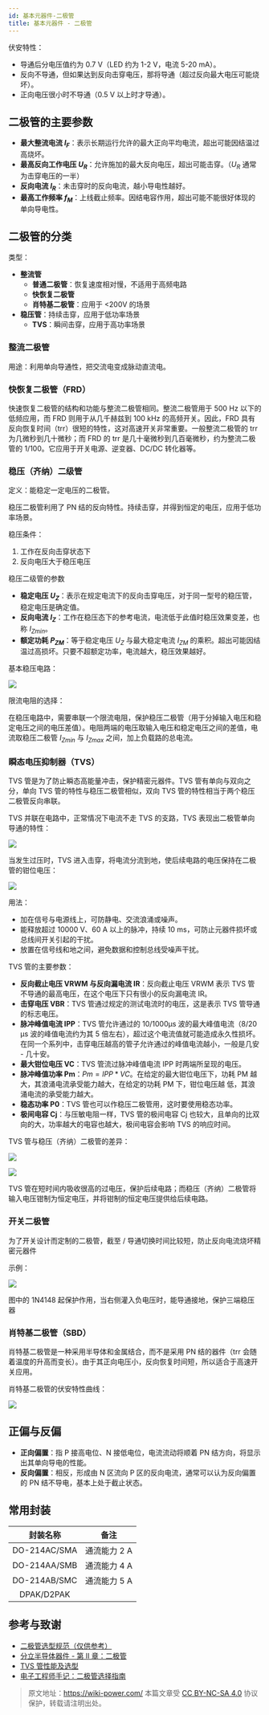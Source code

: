 ```yaml
---
id: 基本元器件-二极管
title: 基本元器件 - 二极管
---
```


伏安特性：

- 导通后分电压值约为 0.7 V（LED 约为 1-2 V，电流 5-20 mA）。
- 反向不导通，但如果达到反向击穿电压，那将导通（超过反向最大电压可能烧坏）。
- 正向电压很小时不导通（0.5 V 以上时才导通）。

## 二极管的主要参数

- **最大整流电流 $I_F$**：表示长期运行允许的最大正向平均电流，超出可能因结温过高烧坏。
- **最高反向工作电压 $U_R$**：允许施加的最大反向电压，超出可能击穿。（$U_R$ 通常为击穿电压的一半）
- **反向电流 $I_R$**：未击穿时的反向电流，越小导电性越好。
- **最高工作频率 $f_M$**：上线截止频率。因结电容作用，超出可能不能很好体现的单向导电性。

## 二极管的分类

类型：

- **整流管**
  - **普通二极管**：恢复速度相对慢，不适用于高频电路
  - **快恢复二极管**
  - **肖特基二极管**：应用于 <200V 的场景
- **稳压管**：持续击穿，应用于低功率场景
  - **TVS**：瞬间击穿，应用于高功率场景

### 整流二极管

用途：利用单向导通性，把交流电变成脉动直流电。

### 快恢复二极管（FRD）

快速恢复二极管的结构和功能与整流二极管相同。整流二极管用于 500 Hz 以下的低频应用，而 FRD 则用于从几千赫兹到 100 kHz 的高频开关。因此，FRD 具有反向恢复时间（trr）很短的特性，这对高速开关非常重要。一般整流二极管的 trr 为几微秒到几十微秒；而 FRD 的 trr 是几十毫微秒到几百毫微秒，约为整流二极管的 1/100。它应用于开关电源、逆变器、DC/DC 转化器等。

### 稳压（齐纳）二级管

定义：能稳定一定电压的二极管。

稳压二极管利用了 PN 结的反向特性。持续击穿，并得到恒定的电压，应用于低功率场景。

稳压条件：

1. 工作在反向击穿状态下
2. 反向电压大于稳压电压

稳压二级管的参数

- **稳定电压 $U_Z$**：表示在规定电流下的反向击穿电压，对于同一型号的稳压管，稳定电压是确定值。
- **反向电流 $I_Z$**：工作在稳压态下的参考电流，电流低于此值时稳压效果变差，也称 ${I_Z}_{min}$。
- **额定功耗 $P_{ZM}$**：等于稳定电压 $U_Z$ 与最大稳定电流 $I_{ZM}$ 的乘积。超出可能因结温过高损坏。只要不超额定功率，电流越大，稳压效果越好。

基本稳压电路：

![](https://wiki-media-1253965369.cos.ap-guangzhou.myqcloud.com/img/20210605133717.png)

限流电阻的选择：

在稳压电路中，需要串联一个限流电阻，保护稳压二极管（用于分掉输入电压和稳定电压之间的电压差值）。电阻两端的电压取输入电压和稳定电压之间的差值，电流取稳压二极管 ${I_Z}_{min}$ 与 ${I_Z}_{max}$ 之间，加上负载路的总电流。

### 瞬态电压抑制器（TVS）

TVS 管是为了防止瞬态高能量冲击，保护精密元器件。TVS 管有单向与双向之分，单向 TVS 管的特性与稳压二极管相似，双向 TVS 管的特性相当于两个稳压二极管反向串联。

TVS 并联在电路中，正常情况下电流不走 TVS 的支路，TVS 表现出二极管单向导通的特性：

![](https://wiki-media-1253965369.cos.ap-guangzhou.myqcloud.com/img/20210725114841.png)

当发生过压时，TVS 进入击穿，将电流分流到地，使后续电路的电压保持在二极管的钳位电压：

![](https://wiki-media-1253965369.cos.ap-guangzhou.myqcloud.com/img/20210725114952.png)

用法：

- 加在信号与电源线上，可防静电、交流浪涌或噪声。
- 能释放超过 10000 V、60 A 以上的脉冲，持续 10 ms，可防止元器件损坏或总线间开关引起的干扰。
- 放置在信号线和地之间，避免数据和控制总线受噪声干扰。

TVS 管的主要参数：

- **反向截止电压 VRWM 与反向漏电流 IR**：反向截止电压 VRWM 表示 TVS 管不导通的最高电压，在这个电压下只有很小的反向漏电流 IR。
- **击穿电压 VBR**：TVS 管通过规定的测试电流时的电压，这是表示 TVS 管导通的标志电压。
- **脉冲峰值电流 IPP**：TVS 管允许通过的 10/1000μs 波的最大峰值电流（8/20 μs 波的峰值电流约为其 5 倍左右），超过这个电流值就可能造成永久性损坏。在同一个系列中，击穿电压越高的管子允许通过的峰值电流越小，一般是几安 - 几十安。
- **最大钳位电压 VC**：TVS 管流过脉冲峰值电流 IPP 时两端所呈现的电压。
- **脉冲峰值功率 Pm**：$Pm=IPP*VC$。在给定的最大钳位电压下，功耗 PM 越大，其浪涌电流承受能力越大，在给定的功耗 PM 下，钳位电压越 低，其浪涌电流的承受能力越大。
- **稳态功率 P0**：TVS 管也可以作稳压二极管用，这时要使用稳态功率。
- **极间电容 Cj**：与压敏电阻一样，TVS 管的极间电容 Cj 也较大，且单向的比双向的大，功率越大的电容也越大，极间电容会影响 TVS 的响应时间。

TVS 管与稳压（齐纳）二极管的差异：

![](https://wiki-media-1253965369.cos.ap-guangzhou.myqcloud.com/img/20210725115837.png)

![](https://wiki-media-1253965369.cos.ap-guangzhou.myqcloud.com/img/20210725121636.png)

TVS 管在短时间内吸收很高的过电压，保护后续电路；而稳压（齐纳）二极管将输入电压钳制为恒定电压，并将钳制的恒定电压提供给后续电路。

### 开关二极管

为了开关设计而定制的二极管，截至 / 导通切换时间比较短，防止反向电流烧坏精密元器件

示例：

![](https://wiki-media-1253965369.cos.ap-guangzhou.myqcloud.com/img/20210605134740.png)

图中的 1N4148 起保护作用，当右侧灌入负电压时，能导通接地，保护三端稳压器

### 肖特基二极管（SBD）

肖特基二极管是一种采用半导体和金属结合，而不是采用 PN 结的器件（trr 会随着温度的升高而变长）。由于其正向电压小，反向恢复时间短，所以适合于高速开关应用。

肖特基二极管的伏安特性曲线：

![](https://wiki-media-1253965369.cos.ap-guangzhou.myqcloud.com/img/20210725123204.png)

## 正偏与反偏

- **正向偏置**：指 P 接高电位、N 接低电位，电流流动将顺着 PN 结方向，将显示出其单向导电的性能。
- **反向偏置**：相反，形成由 N 区流向 P 区的反向电流，通常可以认为反向偏置的 PN 结不导电，基本上处于截止状态。

## 常用封装

|   封装名称   |     备注     |
| :----------: | :----------: |
| DO-214AC/SMA | 通流能力 2 A |
| DO-214AA/SMB | 通流能力 4 A |
| DO-214AB/SMC | 通流能力 5 A |
|  DPAK/D2PAK  |              |

## 参考与致谢

- [二极管选型规范（仅供参考）](https://mp.weixin.qq.com/s/5H46gHF3RjfWq_1rkswTjw)
- [分立半导体器件 - 第 Ⅱ 章：二极管](https://toshiba-semicon-storage.com/cn/semiconductor/knowledge/e-learning/discrete.html)
- [TVS 管性能及选型](https://mp.weixin.qq.com/s?__biz=MzAxNDAyMzc0Mg==&mid=2683480567&idx=1&sn=15304136c6e9a478f2096982c5048155&chksm=819fa4a6b6e82db053ec4a5a26c05e7b160c4f2b13a300e1d6aadd5b815343d017b0d34bbe8c&scene=132#wechat_redirect)
- [电子工程师手记：二极管选择指南](https://haipeng.me/2021/01/27/diode-guide/)

> 原文地址：<https://wiki-power.com/>
> 本篇文章受 [CC BY-NC-SA 4.0](https://creativecommons.org/licenses/by/4.0/deed.zh) 协议保护，转载请注明出处。

